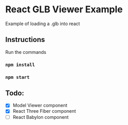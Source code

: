# React GLB Viewer Example

Example of loading a .glb into react

## Instructions

Run the commands

### `npm install`

### `npm start`

## Todo:

-   [x] Model Viewer component
-   [x] React Three Fiber component
-   [ ] React Babylon component
